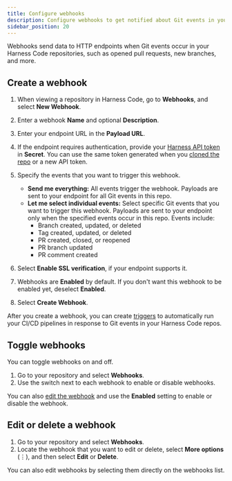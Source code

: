 ```yaml
---
title: Configure webhooks
description: Configure webhooks to get notified about Git events in your Code repositories.
sidebar_position: 20
---
```


Webhooks send data to HTTP endpoints when Git events occur in your Harness Code repositories, such as opened pull requests, new branches, and more.

## Create a webhook

1. When viewing a repository in Harness Code, go to **Webhooks**, and select **New Webhook**.
2. Enter a webhook **Name** and optional **Description**.
3. Enter your endpoint URL in the **Payload URL**. <!-- what is the payload URL? -->
4. If the endpoint requires authentication, provide your [Harness API token](/docs/platform/automation/api/add-and-manage-api-keys) in **Secret**. You can use the same token generated when you [cloned the repo](../work-in-repos/clone-repos.md) or a new API token.
5. Specify the events that you want to trigger this webhook.

   * **Send me everything:** All events trigger the webhook. Payloads are sent to your endpoint for all Git events in this repo.
   * **Let me select individual events:** Select specific Git events that you want to trigger this webhook. Payloads are sent to your endpoint only when the specified events occur in this repo. Events include:
      * Branch created, updated, or deleted
      * Tag created, updated, or deleted
      * PR created, closed, or reopened
      * PR branch updated
      * PR comment created

6. Select **Enable SSL verification**, if your endpoint supports it.
7. Webhooks are **Enabled** by default. If you don't want this webhook to be enabled yet, deselect **Enabled**.
8. Select **Create Webhook**.

After you create a webhook, you can create [triggers](/docs/category/triggers) to automatically run your CI/CD pipelines in response to Git events in your Harness Code repos. <!-- not sure which type of trigger to use. Custom? will there be a built-in Git one? -->

## Toggle webhooks

You can toggle webhooks on and off.

1. Go to your repository and select **Webhooks**.
2. Use the switch next to each webhook to enable or disable webhooks.

You can also [edit the webhook](#edit-or-delete-a-webhook) and use the **Enabled** setting to enable or disable the webhook.

## Edit or delete a webhook

1. Go to your repository and select **Webhooks**.
2. Locate the webhook that you want to edit or delete, select **More options** (&vellip;), and then select **Edit** or **Delete**.

You can also edit webhooks by selecting them directly on the webhooks list.
